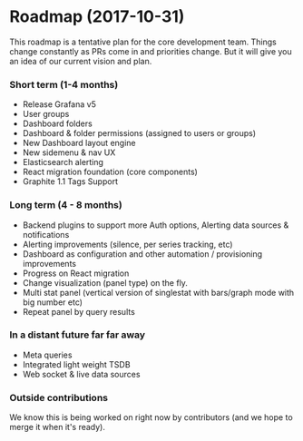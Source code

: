 # Roadmap (2017-10-31)

This roadmap is a tentative plan for the core development team. Things change constantly as PRs come in and priorities change. 
But it will give you an idea of our current vision and plan. 

### Short term (1-4 months)

 - Release Grafana v5
  - User groups
  - Dashboard folders
  - Dashboard & folder permissions (assigned to users or groups)
  - New Dashboard layout engine
  - New sidemenu & nav UX
  - Elasticsearch alerting
  - React migration foundation (core components) 
  - Graphite 1.1 Tags Support
  
### Long term (4 - 8 months)

- Backend plugins to support more Auth options, Alerting data sources & notifications
- Alerting improvements (silence, per series tracking, etc)
- Dashboard as configuration and other automation / provisioning improvements
- Progress on React migration
- Change visualization (panel type) on the fly. 
- Multi stat panel (vertical version of singlestat with bars/graph mode with big number etc) 
- Repeat panel by query results 

### In a distant future far far away

- Meta queries 
- Integrated light weight TSDB
- Web socket & live data sources

### Outside contributions
We know this is being worked on right now by contributors (and we hope to merge it when it's ready). 

